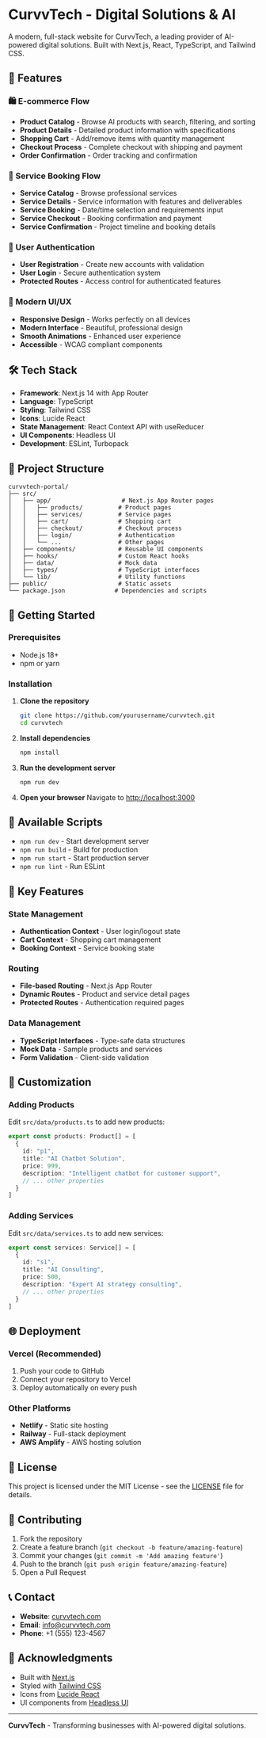 # CurvvTech - Digital Solutions & AI

A modern, full-stack website for CurvvTech, a leading provider of AI-powered digital solutions. Built with Next.js, React, TypeScript, and Tailwind CSS.

## 🚀 Features

### 🛍️ E-commerce Flow
- **Product Catalog** - Browse AI products with search, filtering, and sorting
- **Product Details** - Detailed product information with specifications
- **Shopping Cart** - Add/remove items with quantity management
- **Checkout Process** - Complete checkout with shipping and payment
- **Order Confirmation** - Order tracking and confirmation

### 🔧 Service Booking Flow
- **Service Catalog** - Browse professional services
- **Service Details** - Service information with features and deliverables
- **Service Booking** - Date/time selection and requirements input
- **Service Checkout** - Booking confirmation and payment
- **Service Confirmation** - Project timeline and booking details

### 👤 User Authentication
- **User Registration** - Create new accounts with validation
- **User Login** - Secure authentication system
- **Protected Routes** - Access control for authenticated features

### 🎨 Modern UI/UX
- **Responsive Design** - Works perfectly on all devices
- **Modern Interface** - Beautiful, professional design
- **Smooth Animations** - Enhanced user experience
- **Accessible** - WCAG compliant components

## 🛠️ Tech Stack

- **Framework**: Next.js 14 with App Router
- **Language**: TypeScript
- **Styling**: Tailwind CSS
- **Icons**: Lucide React
- **State Management**: React Context API with useReducer
- **UI Components**: Headless UI
- **Development**: ESLint, Turbopack

## 📁 Project Structure

```
curvvtech-portal/
├── src/
│   ├── app/                    # Next.js App Router pages
│   │   ├── products/          # Product pages
│   │   ├── services/          # Service pages
│   │   ├── cart/              # Shopping cart
│   │   ├── checkout/          # Checkout process
│   │   ├── login/             # Authentication
│   │   └── ...                # Other pages
│   ├── components/            # Reusable UI components
│   ├── hooks/                 # Custom React hooks
│   ├── data/                  # Mock data
│   ├── types/                 # TypeScript interfaces
│   └── lib/                   # Utility functions
├── public/                    # Static assets
└── package.json              # Dependencies and scripts
```

## 🚀 Getting Started

### Prerequisites
- Node.js 18+ 
- npm or yarn

### Installation

1. **Clone the repository**
   ```bash
   git clone https://github.com/yourusername/curvvtech.git
   cd curvvtech
   ```

2. **Install dependencies**
   ```bash
   npm install
   ```

3. **Run the development server**
   ```bash
   npm run dev
   ```

4. **Open your browser**
   Navigate to [http://localhost:3000](http://localhost:3000)

## 📱 Available Scripts

- `npm run dev` - Start development server
- `npm run build` - Build for production
- `npm run start` - Start production server
- `npm run lint` - Run ESLint

## 🎯 Key Features

### State Management
- **Authentication Context** - User login/logout state
- **Cart Context** - Shopping cart management
- **Booking Context** - Service booking state

### Routing
- **File-based Routing** - Next.js App Router
- **Dynamic Routes** - Product and service detail pages
- **Protected Routes** - Authentication required pages

### Data Management
- **TypeScript Interfaces** - Type-safe data structures
- **Mock Data** - Sample products and services
- **Form Validation** - Client-side validation

## 🔧 Customization

### Adding Products
Edit `src/data/products.ts` to add new products:

```typescript
export const products: Product[] = [
  {
    id: "p1",
    title: "AI Chatbot Solution",
    price: 999,
    description: "Intelligent chatbot for customer support",
    // ... other properties
  }
]
```

### Adding Services
Edit `src/data/services.ts` to add new services:

```typescript
export const services: Service[] = [
  {
    id: "s1",
    title: "AI Consulting",
    price: 500,
    description: "Expert AI strategy consulting",
    // ... other properties
  }
]
```

## 🌐 Deployment

### Vercel (Recommended)
1. Push your code to GitHub
2. Connect your repository to Vercel
3. Deploy automatically on every push

### Other Platforms
- **Netlify** - Static site hosting
- **Railway** - Full-stack deployment
- **AWS Amplify** - AWS hosting solution

## 📄 License

This project is licensed under the MIT License - see the [LICENSE](LICENSE) file for details.

## 🤝 Contributing

1. Fork the repository
2. Create a feature branch (`git checkout -b feature/amazing-feature`)
3. Commit your changes (`git commit -m 'Add amazing feature'`)
4. Push to the branch (`git push origin feature/amazing-feature`)
5. Open a Pull Request

## 📞 Contact

- **Website**: [curvvtech.com](https://curvvtech.com)
- **Email**: info@curvvtech.com
- **Phone**: +1 (555) 123-4567

## 🙏 Acknowledgments

- Built with [Next.js](https://nextjs.org/)
- Styled with [Tailwind CSS](https://tailwindcss.com/)
- Icons from [Lucide React](https://lucide.dev/)
- UI components from [Headless UI](https://headlessui.dev/)

---

**CurvvTech** - Transforming businesses with AI-powered digital solutions.
